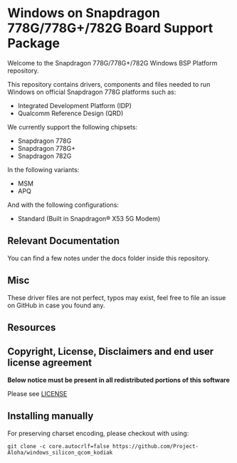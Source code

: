 
# Windows on Snapdragon 778G/778G+/782G Board Support Package

Welcome to the Snapdragon 778G/778G+/782G Windows BSP Platform repository.

This repository contains drivers, components and files needed to run Windows on official Snapdragon 778G platforms such as:

- Integrated Development Platform (IDP)
- Qualcomm Reference Design (QRD)

We currently support the following chipsets:

- Snapdragon 778G
- Snapdragon 778G+
- Snapdragon 782G

In the following variants:

- MSM
- APQ

And with the following configurations:

- Standard (Built in Snapdragon® X53 5G Modem)

## Relevant Documentation

You can find a few notes under the docs folder inside this repository.

## Misc

These driver files are not perfect, typos may exist, feel free to file an issue on GitHub in case you found any.

## Resources

## Copyright, License, Disclaimers and end user license agreement

**Below notice must be present in all redistributed portions of this software**

Please see [LICENSE](LICENSE.md)

## Installing manually

For preserving charset encoding, please checkout with using:

```
git clone -c core.autocrlf=false https://github.com/Project-Aloha/windows_silicon_qcom_kodiak
```
